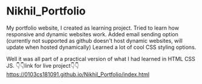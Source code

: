 # Nikhil_Portfolio
My portfolio website, I created as learning project.
Tried to learn how responsive and dynamic websites work.
Added email sending option (currently not supported as github doesn't host dynamic websites, will update when hosted dynamically)
Learned a lot of cool CSS styling options.

Well it was all part of a practical version of what I had learned in HTML CSS JS.
👇👇link for live project👇👇
https://0103cs181091.github.io/Nikhil_Portfolio/index.html

